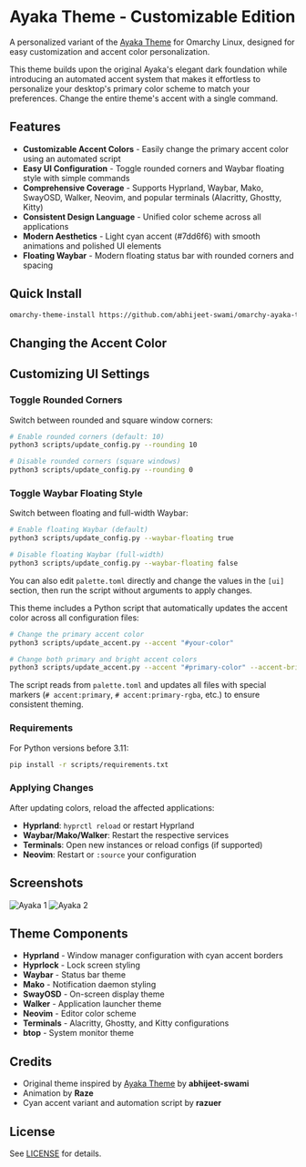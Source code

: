 # Ayaka Theme - Customizable Edition

A personalized variant of the [Ayaka Theme](https://github.com/abhijeet-swami/omarchy-ayaka-theme) for Omarchy Linux, designed for easy customization and accent color personalization.

This theme builds upon the original Ayaka's elegant dark foundation while introducing an automated accent system that makes it effortless to personalize your desktop's primary color scheme to match your preferences. Change the entire theme's accent with a single command.

## Features

-   **Customizable Accent Colors** - Easily change the primary accent color using an automated script
-   **Easy UI Configuration** - Toggle rounded corners and Waybar floating style with simple commands
-   **Comprehensive Coverage** - Supports Hyprland, Waybar, Mako, SwayOSD, Walker, Neovim, and popular terminals (Alacritty, Ghostty, Kitty)
-   **Consistent Design Language** - Unified color scheme across all applications
-   **Modern Aesthetics** - Light cyan accent (#7dd6f6) with smooth animations and polished UI elements
-   **Floating Waybar** - Modern floating status bar with rounded corners and spacing

## Quick Install

```bash
omarchy-theme-install https://github.com/abhijeet-swami/omarchy-ayaka-theme
```

## Changing the Accent Color
## Customizing UI Settings

### Toggle Rounded Corners

Switch between rounded and square window corners:

```bash
# Enable rounded corners (default: 10)
python3 scripts/update_config.py --rounding 10

# Disable rounded corners (square windows)
python3 scripts/update_config.py --rounding 0
```

### Toggle Waybar Floating Style

Switch between floating and full-width Waybar:

```bash
# Enable floating Waybar (default)
python3 scripts/update_config.py --waybar-floating true

# Disable floating Waybar (full-width)
python3 scripts/update_config.py --waybar-floating false
```

You can also edit `palette.toml` directly and change the values in the `[ui]` section, then run the script without arguments to apply changes.


This theme includes a Python script that automatically updates the accent color across all configuration files:

```bash
# Change the primary accent color
python3 scripts/update_accent.py --accent "#your-color"

# Change both primary and bright accent colors
python3 scripts/update_accent.py --accent "#primary-color" --accent-bright "#bright-variant"
```

The script reads from `palette.toml` and updates all files with special markers (`# accent:primary`, `# accent:primary-rgba`, etc.) to ensure consistent theming.

### Requirements

For Python versions before 3.11:

```bash
pip install -r scripts/requirements.txt
```

### Applying Changes

After updating colors, reload the affected applications:

-   **Hyprland**: `hyprctl reload` or restart Hyprland
-   **Waybar/Mako/Walker**: Restart the respective services
-   **Terminals**: Open new instances or reload configs (if supported)
-   **Neovim**: Restart or `:source` your configuration

## Screenshots

![Ayaka 1](https://github.com/abhijeet-swami/omarchy-ayaka-theme/blob/main/screenshots/1.png)
![Ayaka 2](https://github.com/abhijeet-swami/omarchy-ayaka-theme/blob/main/screenshots/2.png)

## Theme Components

-   **Hyprland** - Window manager configuration with cyan accent borders
-   **Hyprlock** - Lock screen styling
-   **Waybar** - Status bar theme
-   **Mako** - Notification daemon styling
-   **SwayOSD** - On-screen display theme
-   **Walker** - Application launcher theme
-   **Neovim** - Editor color scheme
-   **Terminals** - Alacritty, Ghostty, and Kitty configurations
-   **btop** - System monitor theme

## Credits

-   Original theme inspired by [Ayaka Theme](https://github.com/abhijeet-swami/omarchy-ayaka-theme) by **abhijeet-swami**
-   Animation by **Raze**
-   Cyan accent variant and automation script by **razuer**

## License

See [LICENSE](LICENSE) for details.
